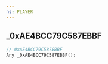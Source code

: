 ```yaml
---
ns: PLAYER
---
```

## _0xAE4BCC79C587EBBF

```c
// 0xAE4BCC79C587EBBF
Any _0xAE4BCC79C587EBBF();
```

